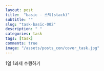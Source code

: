 ```yaml
---
layout: post
title:  "basic - 스택(stack)"
subtitle: ""
slug: "task-basic-002" 
description: " "
categories: task
tags: [task]
comments: true 
image: "/assets/posts_con/cover_task.jpg"
---
```


1일 1과제 수행하기 
